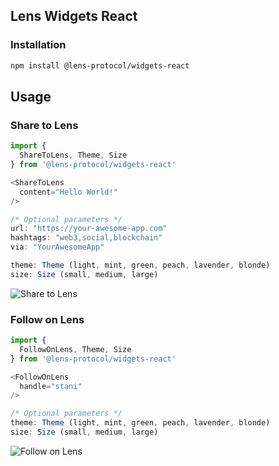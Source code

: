 ## Lens Widgets React

### Installation

```sh
npm install @lens-protocol/widgets-react
```

## Usage

### Share to Lens

```typescript
import {
  ShareToLens, Theme, Size
} from '@lens-protocol/widgets-react'

<ShareToLens
  content="Hello World!"
/>

/* Optional parameters */
url: "https://your-awesome-app.com"
hashtags: "web3,social,blockchain"
via: "YourAwesomeApp"

theme: Theme (light, mint, green, peach, lavender, blonde)
size: Size (small, medium, large)
```

![Share to Lens](https://user-images.githubusercontent.com/1857282/216200598-43f2beb2-63bb-4455-ab0f-0c95b1d08ccb.png)

### Follow on Lens

```typescript
import {
  FollowOnLens, Theme, Size
} from '@lens-protocol/widgets-react'

<FollowOnLens
  handle="stani"
/>

/* Optional parameters */
theme: Theme (light, mint, green, peach, lavender, blonde)
size: Size (small, medium, large)
```

![Follow on Lens](https://user-images.githubusercontent.com/1857282/216201156-08523234-ea59-4d3b-a181-17aca7828f6f.png)